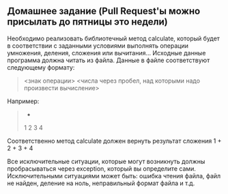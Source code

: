 ## Домашнее задание (Pull Request'ы можно присылать до пятницы это недели)

Необходимо реализовать библиотечный метод calculate, который будет в соответствии с заданными условиями выполнять операции умножения, деления, сложения или вычитания... Исходные данные программа должна читать из файла. Данные в файле соответствуют следующему формату:

> <знак операции>
> <числа через пробел, над которыми надо произвести вычисление>

Например:

> +
> 1 2 3 4

Соответственно метод calculate должен вернуть результат сложения 1 + 2 + 3 + 4

Все исключительные ситуации, которые могут возникнуть должны пробрасываться через exception, который вы определите сами. Исключительными ситуациями может быть: ошибка чтения файла, файл не найден, деление на ноль, неправильный формат файла и т.д.

